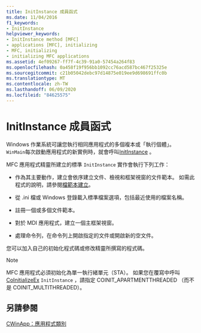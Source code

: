 ```yaml
---
title: InitInstance 成員函式
ms.date: 11/04/2016
f1_keywords:
- InitInstance
helpviewer_keywords:
- InitInstance method [MFC]
- applications [MFC], initializing
- MFC, initializing
- initializing MFC applications
ms.assetid: 4ef09267-ff7f-4c39-91a0-57454a264f83
ms.openlocfilehash: 0a458f19f956bb1092cc76acd587bc467f25325e
ms.sourcegitcommit: c21b05042debc97d14875e019ee9d698691ffc0b
ms.translationtype: MT
ms.contentlocale: zh-TW
ms.lasthandoff: 06/09/2020
ms.locfileid: "84625575"
---
```

# <a name="initinstance-member-function"></a>InitInstance 成員函式

Windows 作業系統可讓您執行相同應用程式的多個複本或「執行個體」。 `WinMain`每次啟動應用程式的新實例時，就會呼叫[InitInstance](reference/cwinapp-class.md#initinstance) 。

MFC 應用程式精靈所建立的標準 `InitInstance` 實作會執行下列工作：

- 作為其主要動作，建立會依序建立文件、檢視和框架視窗的文件範本。 如需此程式的說明，請參閱[檔範本建立](document-template-creation.md)。

- 從 .ini 檔或 Windows 登錄載入標準檔案選項，包括最近使用的檔案名稱。

- 註冊一個或多個文件範本。

- 對於 MDI 應用程式，建立一個主框架視窗。

- 處理命令列，在命令列上開啟指定的文件或開啟新的空文件。

您可以加入自己的初始化程式碼或修改精靈所撰寫的程式碼。

> [!NOTE]
> MFC 應用程式必須初始化為單一執行緒單元（STA）。 如果您在覆寫中呼叫[CoInitializeEx](/windows/win32/api/combaseapi/nf-combaseapi-coinitializeex) `InitInstance` ，請指定 COINIT_APARTMENTTHREADED （而不是 COINIT_MULTITHREADED）。

## <a name="see-also"></a>另請參閱

[CWinApp：應用程式類別](cwinapp-the-application-class.md)
